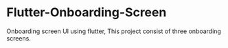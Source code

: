 # Flutter-Onboarding-Screen
Onboarding screen UI using flutter, This project consist of three onboarding screens.
